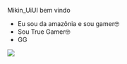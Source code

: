 Mikin_UiUI bem vindo
- Eu sou da amazônia e sou gamer🤓
- Sou True Gamer🤓
- GG


![](https://media.tenor.com/xeJ53uE1jvcAAAAd/happy-dance.gif)
